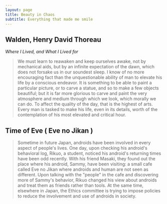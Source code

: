 ```yaml
---
layout: page
title: Beauty in Chaos
subtitle: Everything that made me smile
---
```


## Walden, Henry David Thoreau

*Where I Lived, and What I Lived for*

> We must learn to reawaken and keep ourselves awake, not by mechanical aids, but by an infinite expectation of the dawn, which does not forsake us in our soundest sleep.
> I know of no more encouraging fact than the unquestionable ability of man to elevate his life by a conscious endeavor. 
> It is something to be able to paint a particular picture, or to carve a statue, and so to make a few objects beautiful; 
> but it is far more glorious to carve and paint the very atmosphere and medium through which we look, which morally we can do.
> To affect the quality of the day, that is the highest of arts. 
> Every man is tasked to make his life, even in its details, worth of the contemplation of his most elevated and critical hour.


## Time of Eve ( Eve no Jikan )

> Sometime in future Japan, androids have been involved in every aspect of people's lives. One day, upon checking his android's behavioral log, Rikuo, a student, noticed his android's returning times have been odd recently. With his friend Masaki, they found out the place where his android, Sammy, have been visiting: a small cafe called Eve no Jikan where androids and human are not seen as different. Upon talking with the "people" in the cafe and discovering more of Sammy's behavior, Rikuo changed his view about androids and treat them as friends rather than tools. At the same time, elsewhere in Japan, the Ethics committee is trying to impose policies to reduce the involvement and use of androids in society.



